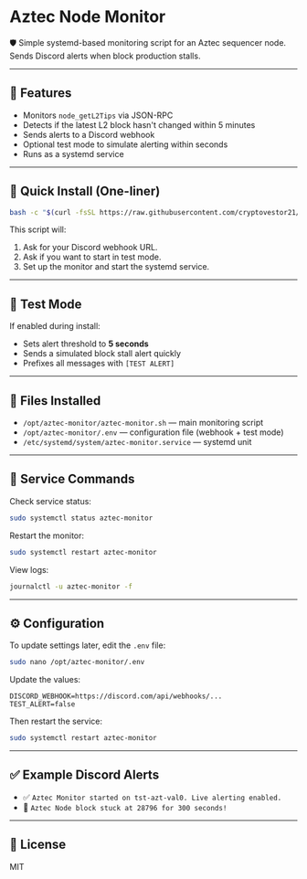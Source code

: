 # Aztec Node Monitor

🛡️ Simple systemd-based monitoring script for an Aztec sequencer node. Sends Discord alerts when block production stalls.

---

## 🔧 Features

- Monitors `node_getL2Tips` via JSON-RPC
- Detects if the latest L2 block hasn't changed within 5 minutes
- Sends alerts to a Discord webhook
- Optional test mode to simulate alerting within seconds
- Runs as a systemd service

---

## 🚀 Quick Install (One-liner)

```bash
bash -c "$(curl -fsSL https://raw.githubusercontent.com/cryptovestor21/aztec-mon/main/install.sh)"
````

This script will:

1. Ask for your Discord webhook URL.
2. Ask if you want to start in test mode.
3. Set up the monitor and start the systemd service.

---

## 🧪 Test Mode

If enabled during install:

* Sets alert threshold to **5 seconds**
* Sends a simulated block stall alert quickly
* Prefixes all messages with `[TEST ALERT]`

---

## 📁 Files Installed

* `/opt/aztec-monitor/aztec-monitor.sh` — main monitoring script
* `/opt/aztec-monitor/.env` — configuration file (webhook + test mode)
* `/etc/systemd/system/aztec-monitor.service` — systemd unit

---

## 🔁 Service Commands

Check service status:

```bash
sudo systemctl status aztec-monitor
```

Restart the monitor:

```bash
sudo systemctl restart aztec-monitor
```

View logs:

```bash
journalctl -u aztec-monitor -f
```

---

## ⚙️ Configuration

To update settings later, edit the `.env` file:

```bash
sudo nano /opt/aztec-monitor/.env
```

Update the values:

```env
DISCORD_WEBHOOK=https://discord.com/api/webhooks/...
TEST_ALERT=false
```

Then restart the service:

```bash
sudo systemctl restart aztec-monitor
```

---

## ✅ Example Discord Alerts

* ✅ `Aztec Monitor started on tst-azt-val0. Live alerting enabled.`
* 🚨 `Aztec Node block stuck at 28796 for 300 seconds!`

---

## 📄 License

MIT

